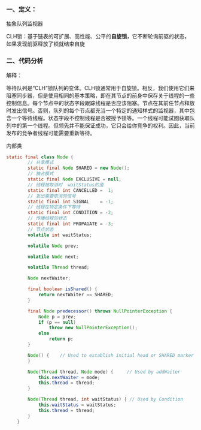 ### 一、定义：

抽象队列监视器

CLH锁：基于链表的可扩展、高性能、公平的**自旋锁**，它不断轮询前驱的状态，如果发现前驱释放了锁就结束自旋

### 二、代码分析

解释：

等待队列是“CLH”锁队列的变体。CLH锁通常用于自旋锁。相反，我们使用它们来阻塞同步器，但是使用相同的基本策略，即在其节点的前身中保存关于线程的一些控制信息。每个节点中的状态字段跟踪线程是否应该阻塞。节点在其前任节点释放时发出信号。否则，队列的每个节点都充当一个特定的通知样式的监视器，其中包含一个等待线程。状态字段不控制线程是否被授予锁等。一个线程可能试图获取队列中的第一个线程。但领先并不能保证成功，它只会给你竞争的权利。因此，当前发布的竞争者线程可能需要重新等待。

内部类

```java
static final class Node {
    	// 共享模式
        static final Node SHARED = new Node();
    	// 独占模式
        static final Node EXCLUSIVE = null;
    	// 线程被取消时  waitStatus的值
        static final int CANCELLED =  1;
        // 发出需要取消的信号
        static final int SIGNAL    = -1;
        // 线程在特定条件下等待
        static final int CONDITION = -2;
       	// 传播线程的状态
        static final int PROPAGATE = -3;
		// 节点状态
        volatile int waitStatus;

        volatile Node prev;

        volatile Node next;

        volatile Thread thread;

        Node nextWaiter;

        final boolean isShared() {
            return nextWaiter == SHARED;
        }

        final Node predecessor() throws NullPointerException {
            Node p = prev;
            if (p == null)
                throw new NullPointerException();
            else
                return p;
        }

        Node() {    // Used to establish initial head or SHARED marker
        }

        Node(Thread thread, Node mode) {     // Used by addWaiter
            this.nextWaiter = mode;
            this.thread = thread;
        }

        Node(Thread thread, int waitStatus) { // Used by Condition
            this.waitStatus = waitStatus;
            this.thread = thread;
        }
    }
```


